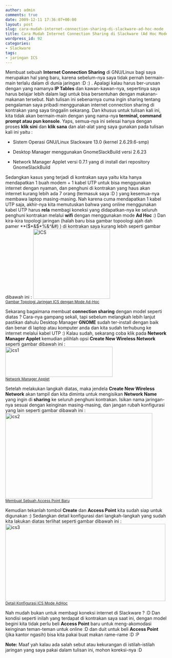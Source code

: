 ```yaml
---
author: admin
comments: true
date: 2009-12-11 17:36:07+00:00
layout: post
slug: cara-mudah-internet-connection-sharing-di-slackware-ad-hoc-mode
title: Cara Mudah Internet Connection Sharing di Slackware (Ad Hoc Mode)
wordpress_id: 92
categories:
- Slackware
tags:
- jaringan ICS
---
```


Membuat sebuah **Internet Connection Sharing** di GNU/Linux bagi saya merupakan hal yang baru, karena sebelum-nya saya tidak pernah bermain-main terlalu dalam di dunia jaringan :D :) . Apalagi kalau harus ber-urusan dengan yang namanya **IP Tables** dan kawan-kawan-nya, sepertinya saya harus belajar lebih dalam lagi untuk bisa bersentuhan dengan makanan-makanan tersebut. Nah tulisan ini sebenarnya cuma ingin sharing tentang pengalaman saya pribadi menggunakan internet connection sharing di kontrakan yang saya tinggalin sekarang. Dan khusus untuk tulisan kali ini, kita tidak akan bermain-main dengan yang nama-nya **terminal, command prompt atau pun konsole**. Yaps, semua-nya ini selesai hanya dengan proses **klik sini** dan **klik sana** dan alat-alat yang saya gunakan pada tulisan kali ini yaitu :




  * Sistem Operasi GNU/Linux Slackware 13.0 (kernel 2.6.29.6-smp)


  * Desktop Manager menggunakan GnomeSlackBuild versi 2.6.23


  * Network Manager Applet versi 0.7.1 yang di install dari repository GnomeSlackBuild



Sedangkan kasus yang terjadi di kontrakan saya yaitu kita hanya mendapatkan 1 buah modem + 1 kabel UTP untuk bisa menggunakan internet dengan nyaman, dan penghuni di kontrakan yang haus akan internet kurang lebih ada 7 orang (termasuk saya :D ) yang kesemua-nya membawa laptop masing-masing. Nah karena cuma mendapatkan 1 kabel UTP saja, akhir-nya kita memutuskan bahwa yang online menggunakan kabel UTP harus **rela** membagi koneksi yang didapatkan-nya ke seluruh penghuni kontrakan melalui **wifi** dengan menggunakan mode **Ad Hoc** :) Dan kira-kira topologi jaringan (halah baru bisa gambar topoologi ajah dah pamer **($*&$*%&^&#)</b> ) di kontrakan saya kurang lebih seperti gambar dibawah ini :
<a href="http://www.flickr.com/photos/10243554@N02/4176251631/" title="ICS by thundherbolth, on Flickr"><img src="http://farm3.static.flickr.com/2539/4176251631_fbaa6bc176_m.jpg" width="240" height="218" alt="ICS" /><br /><small>Gambar Topologi Jaringan ICS dengan Mode Ad-Hoc</small></a>
<!--more-->

Sekarang bagaimana membuat <b>connection sharing</b> dengan model seperti diatas ? Cara-nya gampang sekali, tapi sebelum melangkah lebih lanjut pastikan dahulu Desktop Manager <b>GNOME</b> sudah ter-install dengan baik dan benar di laptop atau komputer anda dan kita sudah terhubung ke internet melalui kabel UTP :) Kalau sudah, sekarang coba klik pada <b>Network Manager Applet</b> kemudian pilihlah opsi <b>Create New Wireless Network</b> seperti gambar dibawah ini :
<a href="http://www.flickr.com/photos/10243554@N02/4176322077/" title="ics1 by thundherbolth, on Flickr"><img src="http://farm3.static.flickr.com/2611/4176322077_54d54c10e3_o.png" width="335" height="94" alt="ics1" /><br /><small>Network Manager Applet</small></a>

Setelah melakukan langkah diatas, maka jendela <b>Create New Wireless Network</b> akan tampil dan kita diminta untuk mengisikan <b>Network Name</b> yang ingin di <b>sharing</b> ke seluruh penghuni kontrakan. Isikan nama jaringan-nya sesuai dengan keinginan masing-masing, dan jangan rubah konfigurasi yang lain seperti gambar dibawah ini :
<a href="http://www.flickr.com/photos/10243554@N02/4176322081/" title="ics2 by thundherbolth, on Flickr"><img src="http://farm3.static.flickr.com/2683/4176322081_854308711d.jpg" width="459" height="267" alt="ics2" /><br /><small>Membuat Sebuah Access Point Baru</small></a>

Kemudian tekanlah tombol <b>Create</b> dan <b>Access Point</b> kita sudah siap untuk digunakan :) Sedangkan detail konfigurasi dari langkah-langkah yang sudah kita lakukan diatas terlihat seperti gambar dibawah ini :
<a href="http://www.flickr.com/photos/10243554@N02/4177093002/" title="ics3 by thundherbolth, on Flickr"><img src="http://farm5.static.flickr.com/4046/4177093002_06e1afe1e9.jpg" width="500" height="241" alt="ics3" /><br /><small>Detail Konfigurasi ICS Mode AdHoc</small></a>

Nah mudah bukan untuk membagi koneksi internet di Slackware ? :D Dan kondisi seperti inilah yang terdapat di kontrakan saya saat ini, dengan model begini kita tidak perlu beli <b>Access Point</b> baru untuk meng-akomodasi keinginan teman-teman untuk online :D dan duit untuk beli <b>Access Point</b> (jika kantor ngasih) bisa kita pakai buat makan rame-rame :D :P

<b>Note:</b> Maaf yah kalau ada salah sebut atau kekurangan di istilah-istilah jaringan yang saya pakai dalam tulisan ini, mohon koreksi-nya :D
